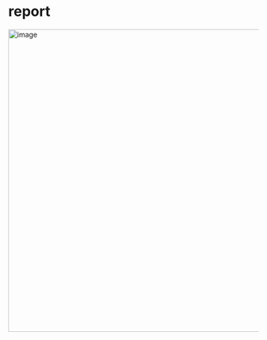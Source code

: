 # report
<img width="1017" height="608" alt="image" src="https://github.com/user-attachments/assets/9fe49ef1-2969-4338-a9c0-0fbe0c0cf15c" />

